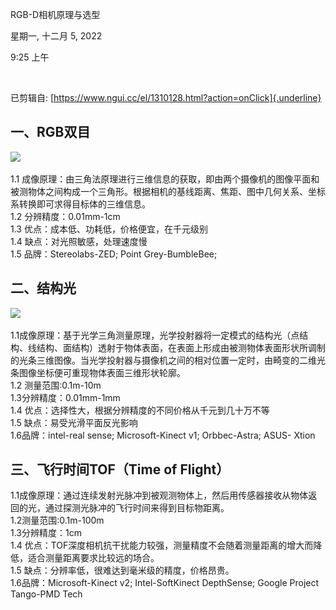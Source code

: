 RGB-D相机原理与选型

星期一, 十二月 5, 2022

9:25 上午

 

已剪辑自: [https://www.ngui.cc/el/1310128.html?action=onClick]{.underline}

一、RGB双目
-----------

![](..\..\..\assets\010_RGB-D相机原理与选型_000.png)

1.1 成像原理：由三角法原理进行三维信息的获取，即由两个摄像机的图像平面和被测物体之间构成一个三角形。根据相机的基线距离、焦距、图中几何关系、坐标系转换即可求得目标体的三维信息。\
1.2 分辨精度：0.01mm-1cm\
1.3 优点：成本低、功耗低，价格便宜，在千元级别\
1.4 缺点：对光照敏感，处理速度慢\
1.5 品牌：Stereolabs-ZED; Point Grey-BumbleBee;

二、结构光
----------

![](..\..\..\assets\010_RGB-D相机原理与选型_001.png)

1.1成像原理：基于光学三角测量原理，光学投射器将一定模式的结构光（点结构、线结构、面结构）透射于物体表面，在表面上形成由被测物体表面形状所调制的光条三维图像。当光学投射器与摄像机之间的相对位置一定时，由畸变的二维光条图像坐标便可重现物体表面三维形状轮廓。\
1.2 测量范围:0.1m-10m\
1.3分辨精度：0.01mm-1mm\
1.4 优点：选择性大，根据分辨精度的不同价格从千元到几十万不等\
1.5 缺点：易受光滑平面反光影响\
1.6品牌：intel-real sense; Microsoft-Kinect v1; Orbbec-Astra; ASUS- Xtion

三、飞行时间TOF（Time of Flight）
---------------------------------

1.1成像原理：通过连续发射光脉冲到被观测物体上，然后用传感器接收从物体返回的光，通过探测光脉冲的飞行时间来得到目标物距离。\
1.2测量范围:0.1m-100m\
1.3分辨精度：1cm\
1.4 优点：TOF深度相机抗干扰能力较强，测量精度不会随着测量距离的增大而降低，适合测量距离要求比较远的场合。\
1.5 缺点：分辨率低，很难达到毫米级的精度，价格昂贵。\
1.6品牌：Microsoft-Kinect v2; Intel-SoftKinect DepthSense; Google Project Tango-PMD Tech
